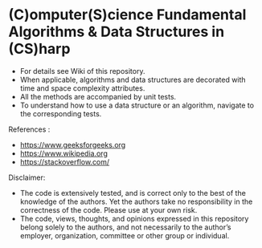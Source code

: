 # (C)omputer(S)cience Fundamental Algorithms & Data Structures in (CS)harp
- For details see Wiki of this repository. 
- When applicable, algorithms and data structures are decorated with time and space complexity attributes. 
- All the methods are accompanied by unit tests. 
- To understand how to use a data structure or an algorithm, navigate to the corresponding tests.

References : 
- https://www.geeksforgeeks.org
- https://www.wikipedia.org
- https://stackoverflow.com/

Disclaimer: 
- The code is extensively tested, and is correct only to the best of the knowledge of the authors. Yet the authors take no responsibility in the correctness of the code. Please use at your own risk.  
- The code, views, thoughts, and opinions expressed in this repository belong solely to the authors, and not necessarily to the author’s employer, organization, committee or other group or individual.
